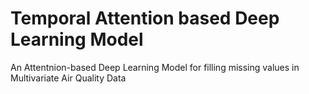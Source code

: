 # Temporal Attention based Deep Learning Model
An Attentnion-based Deep Learning Model for filling missing values in Multivariate Air Quality Data
